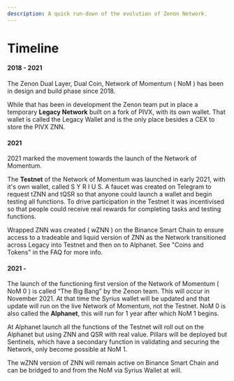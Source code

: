 ```yaml
---
description: A quick run-down of the evolution of Zenon Network.
---
```


# Timeline

#### 2018 - 2021

The Zenon Dual Layer, Dual Coin, Network of Momentum ( NoM ) has been in design and build phase since 2018.

While that has been in development the Zenon team put in place a temporary **Legacy Network** built on a fork of PIVX, with its own wallet. That wallet is called the Legacy Wallet and is the only place besides a CEX to store the PIVX ZNN.&#x20;

#### 2021

2021 marked the movement towards the launch of the Network of Momentum.

The **Testnet** of the Network of Momentum was launched in early 2021, with it's own wallet, called S Y R I U S. A faucet was created on Telegram to request tZNN and tQSR so that anyone could launch a wallet and begin testing all functions. To drive participation in the Testnet it was incentivised so that people could receive real rewards for completing tasks and testing functions.

Wrapped ZNN was created ( wZNN ) on the Binance Smart Chain to ensure access to a tradeable and liquid version of ZNN as the Network transitioned across Legacy into Testnet and then on to Alphanet. See "Coins and Tokens" in the FAQ for more info.

#### 2021 -&#x20;

The launch of the functioning first version of the Network of Momentum ( NoM 0 ) is called “The Big Bang” by the Zenon team. This will occur in November 2021. At that time the Syrius wallet will be updated and that update will run on the live Network of Momentum, not the Testnet. NoM 0 is also called the **Alphanet**, this will run for 1 year after which NoM 1 begins.

At Alphanet launch all the functions of the Testnet will roll out on the Alphanet but using ZNN and QSR with real value. Pillars will be deployed but Sentinels, which have a secondary function in validating and securing the Network, only become possible at NoM 1.&#x20;

The wZNN version of ZNN will remain active on Binance Smart Chain and can be bridged to and from the NoM via Syrius Wallet at will.
